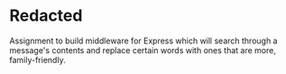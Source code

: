 # Redacted
Assignment to build middleware for Express which will search through a message's contents and replace certain words with ones that are more, family-friendly.
